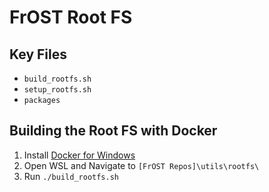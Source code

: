 # FrOST Root FS

## Key Files
 - `build_rootfs.sh`
 - `setup_rootfs.sh`
 - `packages`

## Building the Root FS with Docker
1. Install [Docker for Windows](https://docs.docker.com/docker-for-windows/install/)
2. Open WSL and Navigate to `[FrOST Repos]\utils\rootfs\`
3. Run `./build_rootfs.sh`